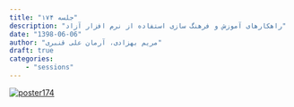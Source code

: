 ```yaml
---
title: "جلسه ۱۷۴"
description: "راهکارهای آموزش و فرهنگ ‌سازی استفاده از نرم افزار آزاد"
date: "1398-06-06"
author: "مریم بهزادی، آرمان علی قنبری"
draft: true
categories:
    - "sessions"
---
```

[![poster174](../../img/posters/poster174.jpg)](../../img/poster174.jpg)